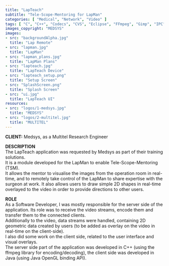 ```yaml
---
title: "LapTeach"
subtitle: "Tele-Scope-Mentoring for LapMan"
categories: [ "Medical", "Network", "Video" ]
tags: [ "C", "C++", "Codecs", "CVS", "Eclipse", "FFmpeg", "Gimp", "IPC", "Java", "Linux", "Network Protocols", "OpenGL", "Visual Studio", "Windows" ]
images_copyright: "MEDSYS"
images:
- src: "backgroundAlpha.jpg"
  title: "Lap Remote"
- src: "lapman.jpg"
  title: "LapMan"
- src: "lapman_plans.jpg"
  title: "LapMan Plans"
- src: "lapteach.jpg"
  title: "LapTeach Device"
- src: "lapteach_setup.png"
  title: "Setup Screen"
- src: "SplashScreen.png"
  title: "Splash Screen"
- src: "ui.jpg"
  title: "LapTeach UI"
resources:
- src: "logos/1-medsys.jpg"
  title: "MEDSYS"
- src: "logos/2-multitel.jpg"
  title: "MULTITEL"
---
```


<b>CLIENT:</b> Medsys, as a Multitel Research Engineer<br>

<b>DESCRIPTION</b><br>
The LapTeach application was requested by Medsys as part of their training solutions.<br>
It is a module developed for the LapMan to enable Tele-Scope-Mentoring (TSM).<br>
It allows the mentor to visualise the images from the operation room in real-time, and to remotely take control of the LapMan to share expertise with the surgeon at work. It also allows users to draw simple 2D shapes in real-time overlayed to the video in order to provide directions to other users.<br>

<b>ROLE</b><br>
As a Software Developer, I was mostly responsible for the server side of the application. Its role was to receive the video streams, encode them and transfer them to the connected clients.<br>
Additionally to the video, data streams were handled, containing 2D geometric data created by users (to be added as overlay on the video in real-time on the client-side).<br>
I also did some work on the client side, related to the user interface and visual overlays.<br>
The server side part of the application was developed in C++ (using the ffmpeg library for encoding/decoding), the client side was developed in Java (using Java OpenGL binding API).<br>
